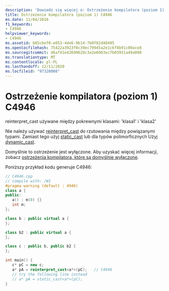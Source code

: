 ```yaml
---
description: 'Dowiedz się więcej o: Ostrzeżenie kompilatora (poziom 1) C4946'
title: Ostrzeżenie kompilatora (poziom 1) C4946
ms.date: 11/04/2016
f1_keywords:
- C4946
helpviewer_keywords:
- C4946
ms.assetid: b85cbef0-e053-4de6-9b14-7b0f82d40495
ms.openlocfilehash: 75422a3923f0c39ec79945a2e1c6f8b91c00ace8
ms.sourcegitcommit: d6af41e42699628c3e2e6063ec7b03931a49a098
ms.translationtype: MT
ms.contentlocale: pl-PL
ms.lasthandoff: 12/11/2020
ms.locfileid: "97328008"
---
```

# <a name="compiler-warning-level-1-c4946"></a>Ostrzeżenie kompilatora (poziom 1) C4946

reinterpret_cast używane między pokrewnymi klasami: 'klasa1' i 'klasa2'

Nie należy używać [reinterpret_cast](../../cpp/reinterpret-cast-operator.md) do rzutowania między powiązanymi typami. Zamiast tego użyj [static_cast](../../cpp/static-cast-operator.md) lub dla typów polimorficznych Użyj [dynamic_cast](../../cpp/dynamic-cast-operator.md).

Domyślnie to ostrzeżenie jest wyłączone. Aby uzyskać więcej informacji, zobacz [ostrzeżenia kompilatora, które są domyślnie wyłączone](../../preprocessor/compiler-warnings-that-are-off-by-default.md).

Poniższy przykład kodu generuje C4946:

```cpp
// C4946.cpp
// compile with: /W1
#pragma warning (default : 4946)
class a {
public:
   a() : m(0) {}
   int m;
};

class b : public virtual a {
};

class b2 : public virtual a {
};

class c : public b, public b2 {
};

int main() {
   c* pC = new c;
   a* pA = reinterpret_cast<a*>(pC);   // C4946
   // try the following line instead
   // a* pA = static_cast<a*>(pC);
}
```
